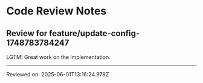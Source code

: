 # Code Review Notes

## Review for feature/update-config-1748783784247

LGTM! Great work on the implementation.

---
Reviewed on: 2025-06-01T13:16:24.978Z